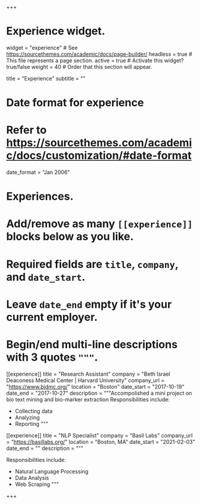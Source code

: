 +++
# Experience widget.
widget = "experience"  # See https://sourcethemes.com/academic/docs/page-builder/
headless = true  # This file represents a page section.
active = true  # Activate this widget? true/false
weight = 40  # Order that this section will appear.

title = "Experience"
subtitle = ""

# Date format for experience
#   Refer to https://sourcethemes.com/academic/docs/customization/#date-format
date_format = "Jan 2006"

# Experiences.
#   Add/remove as many `[[experience]]` blocks below as you like.
#   Required fields are `title`, `company`, and `date_start`.
#   Leave `date_end` empty if it's your current employer.
#   Begin/end multi-line descriptions with 3 quotes `"""`.
[[experience]]
  title = "Research Assistant"
  company = "Beth Israel Deaconess Medical Center | Harvard University"
  company_url = "https://www.bidmc.org/"
  location = "Boston"
  date_start = "2017-10-19"
  date_end = "2017-10-27"
  description = """Accompolished a mini project on bio text mining and bio-marker extraction
  Responsibilities include:

  * Collecting data
  * Analyzing
  * Reporting
    """





[[experience]]
  title = "NLP Specialist"
  company = "Basil Labs"
  company_url = "https://basillabs.org/"
  location = "Boston, MA"
  date_start = "2021-02-03"
  date_end = ""
  description = """

 Responsibilities include:

  * Natural Language Processing
  * Data Analysis
  * Web Scraping
    """

+++
